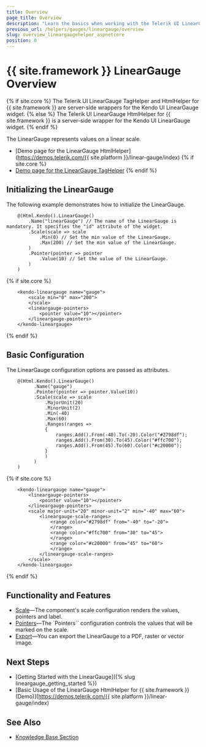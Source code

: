 ```yaml
---
title: Overview
page_title: Overview
description: "Learn the basics when working with the Telerik UI LinearGauge component for {{ site.framework }}."
previous_url: /helpers/gauges/lineargauge/overview
slug: overview_lineargaugehelper_aspnetcore
position: 0
---
```


# {{ site.framework }} LinearGauge Overview

{% if site.core %}
The Telerik UI LinearGauge TagHelper and HtmlHelper for {{ site.framework }} are server-side wrappers for the Kendo UI LinearGauge widget.
{% else %}
The Telerik UI LinearGauge HtmlHelper for {{ site.framework }} is a server-side wrapper for the Kendo UI LinearGauge widget.
{% endif %}

The LinearGauge represents values on a linear scale.

* [Demo page for the LinearGauge HtmlHelper](https://demos.telerik.com/{{ site.platform }}/linear-gauge/index)
{% if site.core %}
* [Demo page for the LinearGauge TagHelper](https://demos.telerik.com/aspnet-core/linear-gauge/tag-helper)
{% endif %}

## Initializing the LinearGauge

The following example demonstrates how to initialize the LinearGauge.

```HtmlHelper
    @(Html.Kendo().LinearGauge()
        .Name("linearGauge") // The name of the LinearGauge is mandatory. It specifies the "id" attribute of the widget.
        .Scale(scale => scale
            .Min(0) // Set the min value of the LinearGauge.
            .Max(200) // Set the min value of the LinearGauge.
        )
        .Pointer(pointer => pointer
            .Value(10) // Set the value of the LinearGauge.
        )
    )
```
{% if site.core %}
```TagHelper
    <kendo-lineargauge name="gauge">
        <scale min="0" max="200">
        </scale>
        <lineargauge-pointers>
            <pointer value="10"></pointer>
        </lineargauge-pointers>
    </kendo-lineargauge>
```
{% endif %}

## Basic Configuration

The LinearGauge configuration options are passed as attributes.

```HtmlHelper
    @(Html.Kendo().LinearGauge()
          .Name("gauge")
          .Pointer(pointer => pointer.Value(10))
          .Scale(scale => scale
              .MajorUnit(20)
              .MinorUnit(2)
              .Min(-40)
              .Max(60)
              .Ranges(ranges =>
              {
                  ranges.Add().From(-40).To(-20).Color("#2798df");
                  ranges.Add().From(30).To(45).Color("#ffc700");
                  ranges.Add().From(45).To(60).Color("#c20000");
              }
              )
          )
    )
```
{% if site.core %}
```TagHelper
    <kendo-lineargauge name="gauge">
        <lineargauge-pointers>
            <pointer value="10"></pointer>
        </lineargauge-pointers>
        <scale major-unit="20" minor-unit="2" min="-40" max="60">
            <lineargauge-scale-ranges>
                <range color="#2798df" from="-40" to="-20">
                </range>
                <range color="#ffc700" from="30" to="45">
                </range>
                <range color="#c20000" from="45" to="60">
                </range>
            </lineargauge-scale-ranges>
        </scale>
    </kendo-lineargauge>
```
{% endif %}

## Functionality and Features

* [Scale](https://docs.telerik.com/aspnet-core/html-helpers/gauges/lineargauge/scale)—The component's scale configuration renders the values, pointers and label.
* [Pointers](https://docs.telerik.com/aspnet-core/html-helpers/gauges/lineargauge/pointers)—The `Pointers`` configuration controls the values that will be marked on the scale.
* [Export](https://docs.telerik.com/aspnet-core/html-helpers/gauges/lineargauge/export)—You can export the LinearGauge to a PDF, raster or vector image.

## Next Steps

* [Getting Started with the LinearGauge]({% slug lineargauge_getting_started %})
* [Basic Usage of the LinearGauge HtmlHelper for {{ site.framework }} (Demo)](https://demos.telerik.com/{{ site.platform }}/linear-gauge/index)

## See Also

* [Knowledge Base Section](/knowledge-base)
